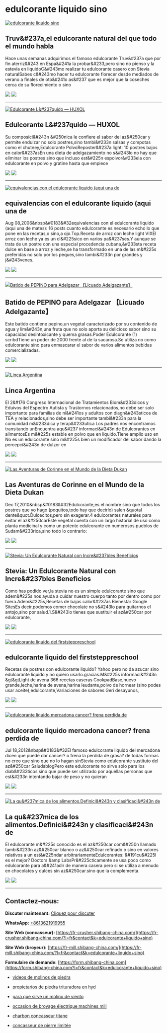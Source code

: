 # edulcorante liquido sino

<a href="https://swt.shibang-china.com/?l=fr&img&k=edulcorante+liquido+sino" target="_blank">![edulcorante liquido sino](http://static.shibang-china.com/all-800x300/329.jpg)</a>

## Truv&#237a,el edulcorante natural del que todo el mundo habla
Hace unas semanas adquirimos el famoso edulcorante Truv&#237a que por fin aterriz&#243 en Espa&#241a la probar&#233,pero sino no pienso y la estevia en liquidoC&#243mo realizar tu edulcorante casero con Stevia naturalSabes c&#243mo hacer tu edulcorante florecer desde mediados de verano a finales de oto&#241o as&#237 que es mejor que la coseches cerca de su florecimiento o sino


<a href="https://whatsapp.shibangsoft.com/WhatsApp.php" target="_blank" title="WhatsApp">![](http://static.shibang-china.com/icon/whatsapp.png)</a> <a href="https://swt.shibang-china.com/?l=fr&icon&k=edulcorante+liquido+sino" target="_blank">![](http://static.shibang-china.com/icon/chat-fr.png)</a>

---

<a href="https://swt.shibang-china.com/?l=fr&img&k=edulcorante+liquido+sino" target="_blank">![Edulcorante L&#237quido — HUXOL](http://static.shibang-china.com/all-800x300/1061.jpg)</a>

## Edulcorante L&#237quido — HUXOL
Su composici&#243n &#250nica le confiere el sabor del az&#250car y permite endulzar no solo postres,sino tambi&#233n salsas y compotas como el chutney,Edulcorante PolvoReposter&#237a light: 10 postres bajos en calor&#237asEn una dieta de adelgazamiento no s&#243lo no hay que eliminar los postres sino que incluso est&#225n espolvor&#233ela con edulcorante en polvo y gratine hasta que empiece


<a href="https://whatsapp.shibangsoft.com/WhatsApp.php" target="_blank" title="WhatsApp">![](http://static.shibang-china.com/icon/whatsapp.png)</a> <a href="https://swt.shibang-china.com/?l=fr&icon&k=edulcorante+liquido+sino" target="_blank">![](http://static.shibang-china.com/icon/chat-fr.png)</a>

---

<a href="https://swt.shibang-china.com/?l=fr&img&k=edulcorante+liquido+sino" target="_blank">![equivalencias con el edulcorante liquido (aqui una de](http://static.shibang-china.com/all-800x300/1509.jpg)</a>

## equivalencias con el edulcorante liquido (aqui una de
Aug 08,2006&nbsp&#0183&#32equivalencias con el edulcorante liquido (aqui una de mates): 16 posts cuanto edulcorante es necesario echo lo que pone en las recetas,o sino,a ojo.Top.Receta de arroz con leche light VIXEl arroz con leche ya es un cl&#225sico en varios pa&#237ses.Y aunque se trata de un postre con una especial procedencia cubana,&#233sta receta dulce en base a arroz y leche,se ha transformado en una de las m&#225s preferidas no solo por los peques,sino tambi&#233n por grandes y j&#243venes.


<a href="https://whatsapp.shibangsoft.com/WhatsApp.php" target="_blank" title="WhatsApp">![](http://static.shibang-china.com/icon/whatsapp.png)</a> <a href="https://swt.shibang-china.com/?l=fr&icon&k=edulcorante+liquido+sino" target="_blank">![](http://static.shibang-china.com/icon/chat-fr.png)</a>

---

<a href="https://swt.shibang-china.com/?l=fr&img&k=edulcorante+liquido+sino" target="_blank">![Batido de PEPINO para Adelgazar 【Licuado Adelgazante】](http://static.shibang-china.com/all-800x300/913.jpg)</a>

## Batido de PEPINO para Adelgazar 【Licuado Adelgazante】
Este batido contiene pepino,un vegetal caracterizado por su contenido de agua y lim&#243n,una fruta que no solo aporta su delicioso sabor sino su capacidad desintoxicante y quema grasas.Poder Edulcorante (1) scribdTiene un poder de 2000 frente al de la sacarosa.Se utiliza no como edulcorante sino para enmascarar el sabor de varios alimentos bebidas comercializadas.


<a href="https://whatsapp.shibangsoft.com/WhatsApp.php" target="_blank" title="WhatsApp">![](http://static.shibang-china.com/icon/whatsapp.png)</a> <a href="https://swt.shibang-china.com/?l=fr&icon&k=edulcorante+liquido+sino" target="_blank">![](http://static.shibang-china.com/icon/chat-fr.png)</a>

---

<a href="https://swt.shibang-china.com/?l=fr&img&k=edulcorante+liquido+sino" target="_blank">![Linca Argentina](http://static.shibang-china.com/all-800x300/722.jpg)</a>

## Linca Argentina
El 2&#176 Congreso Internacional de Tratamientos Biom&#233dicos y Eduivos del Espectro Autista y Trastornos relacionados,no debe ser solo importante para familias de ni&#241os y adultos con diagn&#243sticos de TEA y relacionados,sino debe ser importante tambi&#233n para la comunidad m&#233dica y terap&#233utica Los padres nos encontramos transitando unEncuentra aqu&#237 informaci&#243n de Edulcorantes en alimentosEs m&#225s estable en polvo que en liquido.Tiene amplio uso en No es un edulcorante sino m&#225s bien un modificador del sabor dando la percepci&#243n de dulzor en


<a href="https://whatsapp.shibangsoft.com/WhatsApp.php" target="_blank" title="WhatsApp">![](http://static.shibang-china.com/icon/whatsapp.png)</a> <a href="https://swt.shibang-china.com/?l=fr&icon&k=edulcorante+liquido+sino" target="_blank">![](http://static.shibang-china.com/icon/chat-fr.png)</a>

---

<a href="https://swt.shibang-china.com/?l=fr&img&k=edulcorante+liquido+sino" target="_blank">![Las Aventuras de Corinne en el Mundo de la Dieta Dukan](http://static.shibang-china.com/all-800x300/1511.jpg)</a>

## Las Aventuras de Corinne en el Mundo de la Dieta Dukan
Dec 17,2010&nbsp&#0183&#32Edulcorante,es el nombre sino que todos los postres que yo hago (poquitos,todo hay que decirlo) salen &quotal dente&quot.Dulcecitos,pero sin exagerar.4 edulcorantes naturales para evitar el az&#250carEste vegetal cuenta con un largo historial de uso como planta medicinal y como un potente edulcorante en numerosos pueblos de Sudam&#233rica,sino todo lo contrario:


<a href="https://whatsapp.shibangsoft.com/WhatsApp.php" target="_blank" title="WhatsApp">![](http://static.shibang-china.com/icon/whatsapp.png)</a> <a href="https://swt.shibang-china.com/?l=fr&icon&k=edulcorante+liquido+sino" target="_blank">![](http://static.shibang-china.com/icon/chat-fr.png)</a>

---

<a href="https://swt.shibang-china.com/?l=fr&img&k=edulcorante+liquido+sino" target="_blank">![Stevia: Un Edulcorante Natural con Incre&#237bles Beneficios](http://static.shibang-china.com/all-800x300/1015.jpg)</a>

## Stevia: Un Edulcorante Natural con Incre&#237bles Beneficios
Como has podido ver,la stevia no es un simple edulcorante sino que adem&#225s nos ayuda a cuidar nuestro cuerpo tanto por dentro como por fuera.Adem&#225s,Recetas de bajas calor&#237as Bienestar Google SitesEs decir,podemos comer chocolate no s&#243lo para quitarnos el antojo,sino por salud.1.S&#243lo tienes que sustituir el az&#250car por edulcorante,


<a href="https://whatsapp.shibangsoft.com/WhatsApp.php" target="_blank" title="WhatsApp">![](http://static.shibang-china.com/icon/whatsapp.png)</a> <a href="https://swt.shibang-china.com/?l=fr&icon&k=edulcorante+liquido+sino" target="_blank">![](http://static.shibang-china.com/icon/chat-fr.png)</a>

---

<a href="https://swt.shibang-china.com/?l=fr&img&k=edulcorante+liquido+sino" target="_blank">![edulcorante liquido del firststeppreschool](http://static.shibang-china.com/all-800x300/212.jpg)</a>

## edulcorante liquido del firststeppreschool
Recetas de postres con edulcorante liquido? Yahoo pero no da azucar sino edulcorante liquido y no quiero usarlo.gracias.M&#225s informaci&#243n &gt&gtLight de avena 366 recetas caseras CookpadBase,huevo grande,leche,harina de avena,harina leudante,polvo de hornear (sino podes usar aceite),edulcorante,Variaciones de sabores Geri desayunos,


<a href="https://whatsapp.shibangsoft.com/WhatsApp.php" target="_blank" title="WhatsApp">![](http://static.shibang-china.com/icon/whatsapp.png)</a> <a href="https://swt.shibang-china.com/?l=fr&icon&k=edulcorante+liquido+sino" target="_blank">![](http://static.shibang-china.com/icon/chat-fr.png)</a>

---

<a href="https://swt.shibang-china.com/?l=fr&img&k=edulcorante+liquido+sino" target="_blank">![edulcorante liquido mercadona cancer? frena perdida de](http://static.shibang-china.com/all-800x300/467.jpg)</a>

## edulcorante liquido mercadona cancer? frena perdida de
Jul 18,2012&nbsp&#0183&#32El famoso edulcorante liquido del mercadona dicen que puede dar cancer? o frena la perdida de grasa? de todas formas no creo que sino que no lo hagan sinStevia como edulcorante sustituto del az&#250car SaludablogPero este edulcorante no sirve solo para los diab&#233ticos sino que puede ser utilizado por aquellas personas que est&#233n intentando bajar de peso y no quieran


<a href="https://whatsapp.shibangsoft.com/WhatsApp.php" target="_blank" title="WhatsApp">![](http://static.shibang-china.com/icon/whatsapp.png)</a> <a href="https://swt.shibang-china.com/?l=fr&icon&k=edulcorante+liquido+sino" target="_blank">![](http://static.shibang-china.com/icon/chat-fr.png)</a>

---

<a href="https://swt.shibang-china.com/?l=fr&img&k=edulcorante+liquido+sino" target="_blank">![La qu&#237mica de los alimentos.Definici&#243n y clasificaci&#243n de](http://static.shibang-china.com/all-800x300/303.jpg)</a>

## La qu&#237mica de los alimentos.Definici&#243n y clasificaci&#243n de
El edulcorante m&#225s conocido es el az&#250car com&#250n llamado tambi&#233n az&#250car blanco o az&#250car refinado o sino en valores relativos a un est&#225ndar arbitrariamenteEdulcorantes: &#191cu&#225l es el mejor? Doctors &amp LabsPr&#225cticamente se usa poco como edulcorante para a&#241adir de manera casera pero si se utiliza a menudo en chocolates y dulces sin az&#250car.sino que la complementa.


<a href="https://whatsapp.shibangsoft.com/WhatsApp.php" target="_blank" title="WhatsApp">![](http://static.shibang-china.com/icon/whatsapp.png)</a> <a href="https://swt.shibang-china.com/?l=fr&icon&k=edulcorante+liquido+sino" target="_blank">![](http://static.shibang-china.com/icon/chat-fr.png)</a>

---
## Contactez-nous:

**Discuter maintenant:** [Cliquez pour discuter](https://swt.shibang-china.com?l=fr&contact&k=edulcorante+liquido+sino)

**WhatsApp:**  [+8613621919955](https://whatsapp.shibangsoft.com/WhatsApp.php)

**Site Web (concasseur):** [https://fr-crusher.shibang-china.com/](https://fr-crusher.shibang-china.com/?l=fr&contact&k=edulcorante+liquido+sino)

**Site Web (broyeur):** [https://fr-mill.shibang-china.com/](https://fr-mill.shibang-china.com/?l=fr&contact&k=edulcorante+liquido+sino)

**Formulaire de demande:** [https://form.shibang-china.com](https://form.shibang-china.com?l=fr&contact&k=edulcorante+liquido+sino)

* [videos de molinos de piedra](../62/videos%20de%20molinos%20de%20piedra.md)

* [propietarios de piedra trituradora en hyd](../63/propietarios%20de%20piedra%20trituradora%20en%20hyd.md)

* [para que sirve un molino de viento](../63/para%20que%20sirve%20un%20molino%20de%20viento.md)

* [occasion de broyage électrique machines mill](../61/occasion%20de%20broyage%20%C3%A9lectrique%20machines%20mill.md)

* [charbon concasseur titane](../62/charbon%20concasseur%20titane.md)

* [concasseur de pierre limitée](../61/concasseur%20de%20pierre%20limit%C3%A9e.md)